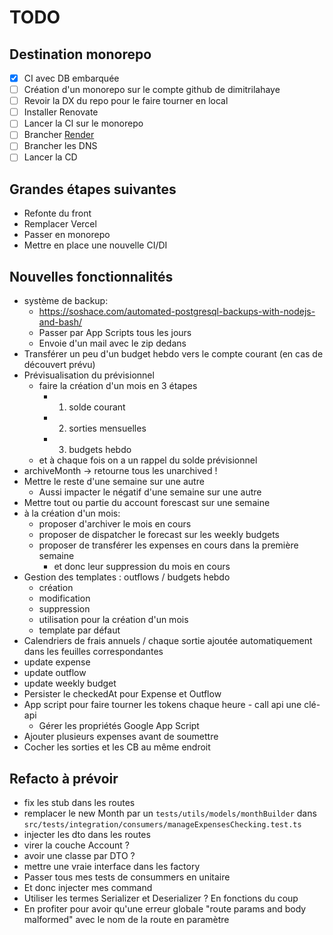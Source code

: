 # TODO

## Destination monorepo

- [x] CI avec DB embarquée
- [ ] Création d'un monorepo sur le compte github de
      dimitrilahaye
- [ ] Revoir la DX du repo pour le faire tourner en local
- [ ] Installer Renovate
- [ ] Lancer la CI sur le monorepo
- [ ] Brancher [Render](https://render.com/)
- [ ] Brancher les DNS
- [ ] Lancer la CD

## Grandes étapes suivantes

- Refonte du front
- Remplacer Vercel
- Passer en monorepo
- Mettre en place une nouvelle CI/DI

## Nouvelles fonctionnalités

- système de backup:
  - https://soshace.com/automated-postgresql-backups-with-nodejs-and-bash/
  - Passer par App Scripts tous les jours
  - Envoie d'un mail avec le zip dedans
- Transférer un peu d'un budget hebdo vers le compte courant (en cas de découvert prévu)
- Prévisualisation du prévisionnel
  - faire la création d'un mois en 3 étapes
    - 1. solde courant
    - 2. sorties mensuelles
    - 3. budgets hebdo
  - et à chaque fois on a un rappel du solde prévisionnel
- archiveMonth -> retourne tous les unarchived !
- Mettre le reste d'une semaine sur une autre
  - Aussi impacter le négatif d'une semaine sur une autre
- Mettre tout ou partie du account forescast sur une semaine
- à la création d'un mois:
  - proposer d'archiver le mois en cours
  - proposer de dispatcher le forecast sur les weekly budgets
  - proposer de transférer les expenses en cours dans la première semaine
    - et donc leur suppression du mois en cours
- Gestion des templates : outflows / budgets hebdo
  - création
  - modification
  - suppression
  - utilisation pour la création d'un mois
  - template par défaut
- Calendriers de frais annuels / chaque sortie ajoutée automatiquement dans les feuilles correspondantes
- update expense
- update outflow
- update weekly budget
- Persister le checkedAt pour Expense et Outflow
- App script pour faire tourner les tokens chaque heure - call api une clé-api
  - Gérer les propriétés Google App Script
- Ajouter plusieurs expenses avant de soumettre
- Cocher les sorties et les CB au même endroit

## Refacto à prévoir

- fix les stub dans les routes
- remplacer le new Month par un `tests/utils/models/monthBuilder` dans `src/tests/integration/consumers/manageExpensesChecking.test.ts`
- injecter les dto dans les routes
- virer la couche Account ?
- avoir une classe par DTO ?
- mettre une vraie interface dans les factory
- Passer tous mes tests de consummers en unitaire
- Et donc injecter mes command
- Utiliser les termes Serializer et Deserializer ? En fonctions du coup
- En profiter pour avoir qu'une erreur globale "route params and body malformed" avec le nom de la route en paramètre
